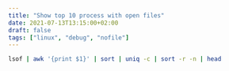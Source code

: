 ```yaml
---
title: "Show top 10 process with open files"
date: 2021-07-13T13:15:00+02:00
draft: false
tags: ["linux", "debug", "nofile"]
---
```


```bash
lsof | awk '{print $1}' | sort | uniq -c | sort -r -n | head
```
